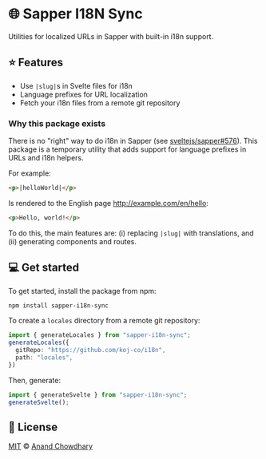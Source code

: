 # 🌐 Sapper I18N Sync

Utilities for localized URLs in Sapper with built-in i18n support.

## ⭐️ Features

- Use `|slug|`s in Svelte files for i18n
- Language prefixes for URL localization
- Fetch your i18n files from a remote git repository

### Why this package exists

There is no "right" way to do i18n in Sapper (see [sveltejs/sapper#576](https://github.com/sveltejs/sapper/issues/576)). This package is a temporary utility that adds support for language prefixes in URLs and i18n helpers.

For example:

```html
<p>|helloWorld|</p>
```

Is rendered to the English page http://example.com/en/hello:

```html
<p>Hello, world!</p>
```

To do this, the main features are: (i) replacing `|slug|` with translations, and (ii) generating components and routes.

## 💻 Get started

To get started, install the package from npm:

```bash
npm install sapper-i18n-sync
```

To create a `locales` directory from a remote git repository:

```ts
import { generateLocales } from "sapper-i18n-sync";
generateLocales({
  gitRepo: "https://github.com/koj-co/i18n",
  path: "locales",
})
```

Then, generate:

```ts
import { generateSvelte } from "sapper-i18n-sync";
generateSvelte();
```

## 📄 License

[MIT](./LICENSE) © [Anand Chowdhary](https://anandchowdhary.com)
